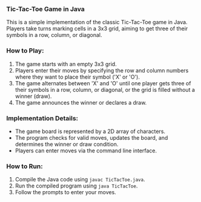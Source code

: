### Tic-Tac-Toe Game in Java

This is a simple implementation of the classic Tic-Tac-Toe game in Java. Players take turns marking cells in a 3x3 grid, aiming to get three of their symbols in a row, column, or diagonal.

### How to Play:

1. The game starts with an empty 3x3 grid.
2. Players enter their moves by specifying the row and column numbers where they want to place their symbol ('X' or 'O').
3. The game alternates between 'X' and 'O' until one player gets three of their symbols in a row, column, or diagonal, or the grid is filled without a winner (draw).
4. The game announces the winner or declares a draw.

### Implementation Details:

- The game board is represented by a 2D array of characters.
- The program checks for valid moves, updates the board, and determines the winner or draw condition.
- Players can enter moves via the command line interface.

### How to Run:

1. Compile the Java code using `javac TicTacToe.java`.
2. Run the compiled program using `java TicTacToe`.
3. Follow the prompts to enter your moves.
